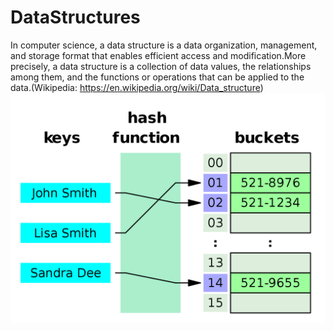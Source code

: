 # DataStructures
  In computer science, a data structure is a data organization, management, and storage format that enables efficient access and
modification.More precisely, a data structure is a collection of data values, the relationships among them, and the functions or
operations that can be applied to the data.(Wikipedia: https://en.wikipedia.org/wiki/Data_structure)
![alt text](https://github.com/How-u-doing/DataStructures/blob/master/images/Hash%20table.png)
